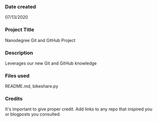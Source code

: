 ### Date created
07/13/2020

### Project Title
Nanodegree Git and GitHub Project

### Description
Leverages our new Git and GitHub knowledge

### Files used
README.md, bikeshare.py

### Credits
It's important to give proper credit. Add links to any repo that inspired you or blogposts you consulted.
